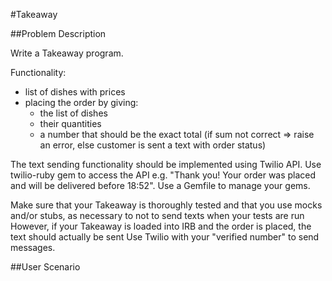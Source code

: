 #Takeaway

##Problem Description

Write a Takeaway program.

Functionality:
* list of dishes with prices
* placing the order by giving:
	* the list of dishes
	* their quantities
	* a number that should be the exact total (if sum not correct => raise an error, else customer is sent a text with order status)

The text sending functionality should be implemented using Twilio API. Use twilio-ruby gem to access the API e.g. "Thank you! Your order was placed and will be delivered before 18:52". Use a Gemfile to manage your gems.

Make sure that your Takeaway is thoroughly tested and that you use mocks and/or stubs, as necessary to not to send texts when your tests are run However, if your Takeaway is loaded into IRB and the order is placed, the text should actually be sent Use Twilio with your "verified number" to send messages.

##User Scenario
